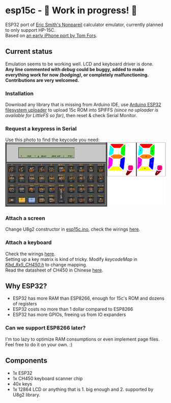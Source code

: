# esp15c - 🚧 Work in progress! 🚧
 ESP32 port of [Eric Smith's Nonpareil](https://nonpareil.brouhaha.com/) calculator emulator, currently planned to only support HP-15C.  
 Based on [an early iPhone port by Tom Fors](https://code.google.com/archive/p/hpcalc-iphone/).

## Current status
Emulation seems to be working well. LCD and keyboard driver is done.  
**Any line commented with *debug* could be buggy, added to make everything work for now *(bodging)*, or completely malfunctioning. Contributions are very welcomed.**

### Installation
Download any library that is missing from Arduino IDE, use [Arduino ESP32 filesystem uploader](https://github.com/me-no-dev/arduino-esp32fs-plugin) to upload 15c ROM into SPIFFS *(since no uploader is available for LittleFS so far)*, then reset & check Serial Monitor.

### Request a keypress in Serial
Use this photo to find the keycode you need:  
![a shot of 15c keyboard with keycodes drawn onto it](markdownAssets/keycodes.png)

### Attach a screen
Change U8g2 constructor in [esp15c.ino](../esp15c.ino), check the wirings [here](PinDefs.md).

### Attach a keyboard
Check the wirings [here](PinDefs.md).  
Setting up a key matrix is kind of tricky. Modify *keycodeMap* in *[Kbd_8x5_CH450.h](../Kbd_8x5_CH450.h)* to change mapping.  
Read the datasheet of CH450 in Chinese [here](CH450/CH450%20Datasheet.pdf).

## Why ESP32?
- ESP32 has more RAM than ESP8266, enough for 15c's ROM and dozens of registers
- ESP32 costs no more than 1 dollar compared to ESP8266
- ESP32 has more GPIOs, freeing us from IO expanders

### Can we support ESP8266 later?
I'm too lazy to optimize RAM consumptions or even implement page files. Feel free to do it on your own. :)

## Components
- 1x ESP32
- 1x CH450 keyboard scanner chip
- 40x keys
- 1x 12864 LCD or anything that is 1. big enough and 2. supported by U8g2 library.

